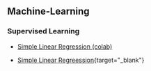 ## Machine-Learning
### Supervised Learning
* <a href = "https://colab.research.google.com/drive/1sJa-yaL31YUF6SrYZ2CnMUT675mSx9gN?usp=sharing" onclick="return ! window.open(this.href);"> Simple Linear Regression (colab) </a> 

* [Simple Linear Regreession]("https://colab.research.google.com/drive/1sJa-yaL31YUF6SrYZ2CnMUT675mSx9gN?usp=sharing"){target="_blank"}
